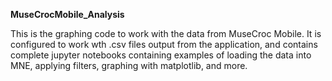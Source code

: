 **MuseCrocMobile_Analysis**

This is the graphing code to work with the data from MuseCroc Mobile. It is configured to work wth .csv files output from the 
application, and contains complete jupyter notebooks containing examples of loading the data into MNE, applying filters, 
graphing with matplotlib, and more. 
